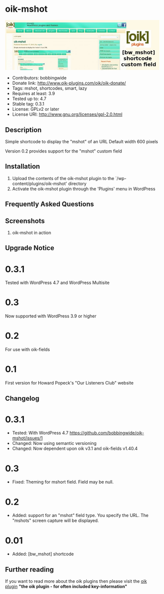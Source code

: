 # oik-mshot 
![banner](https://raw.githubusercontent.com/bobbingwide/oik-mshot/master/assets/oik-mshot-banner-772x250.jpg)
* Contributors: bobbingwide
* Donate link: http://www.oik-plugins.com/oik/oik-donate/
* Tags: mshot, shortcodes, smart, lazy
* Requires at least: 3.9
* Tested up to: 4.7
* Stable tag: 0.3.1
* License: GPLv2 or later
* License URI: http://www.gnu.org/licenses/gpl-2.0.html

## Description 
Simple shortcode to display the "mshot" of an URL
Default width 600 pixels

Version 0.2 provides support for the "mshot" custom field


## Installation 
1. Upload the contents of the oik-mshot plugin to the `/wp-content/plugins/oik-mshot' directory
1. Activate the oik-mshot plugin through the 'Plugins' menu in WordPress

## Frequently Asked Questions 

## Screenshots 
1. oik-mshot in action

## Upgrade Notice 
# 0.3.1 
Tested with WordPress 4.7 and WordPress Multisite

# 0.3 
Now supported with WordPress 3.9 or higher

# 0.2
For use with oik-fields

# 0.1 
First version for Howard Popeck's "Our Listeners Club" website


## Changelog 
# 0.3.1 
* Tested: With WordPress 4.7 https://github.com/bobbingwide/oik-mshot/issues/1
* Changed: Now using semantic versioning
* Changed: Now dependent upon oik v3.1 and oik-fields v1.40.4

# 0.3 
* Fixed: Theming for mshort field. Field may be null.

# 0.2 
* Added: support for an "mshot" field type. You specify the URL. The "mshots" screen capture will be displayed.

# 0.01 
* Added: [bw_mshot] shortcode


## Further reading 
If you want to read more about the oik plugins then please visit the
[oik plugin](http://www.oik-plugins.com/oik)
**"the oik plugin - for often included key-information"**

